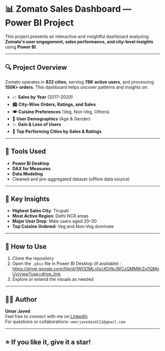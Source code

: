 # 📊 Zomato Sales Dashboard — Power BI Project

This project presents an interactive and insightful dashboard analyzing **Zomato's user engagement, sales performance, and city-level insights** using **Power BI**.

---

## 🔍 Project Overview

Zomato operates in **822 cities**, serving **78K active users**, and processing **150K+ orders**. This dashboard helps uncover patterns and insights on:

- 📈 **Sales by Year** (2017–2020)
- 🏙️ **City-Wise Orders, Ratings, and Sales**
- 🍽️ **Cuisine Preferences** (Veg, Non-Veg, Others)
- 👤 **User Demographics** (Age & Gender)
- 📉 **Gain & Loss of Users**
- 🌆 **Top Performing Cities by Sales & Ratings**

---

## 🧰 Tools Used

- **Power BI Desktop**
- **DAX for Measures**
- **Data Modeling**
- Cleaned and pre-aggregated dataset (offline data source)

---

## 📌 Key Insights

- **Highest Sales City**: Tirupati
- **Most Active Region**: Delhi NCR areas
- **Major User Drop**: Male users aged 20–30
- **Top Cuisine Ordered**: Veg and Non-Veg dominate

---

## 📎 How to Use

1. Clone the repository  
2. Open the `.pbix` file in Power BI Desktop (if available)  : https://drive.google.com/file/d/1WODMLn1scXOjfkJWCzQMM9r2xj1QMvUy/view?usp=drive_link
3. Explore or extend the visuals as needed

---

## 🙋‍♂️ Author

**Umar Javed**  
Feel free to connect with me on [LinkedIn](https://www.linkedin.com/umar-javed-5b81a8248)  
For questions or collaborations: `umarjavedaiml21@gmail.com`

---

## ⭐️ If you like it, give it a star!


